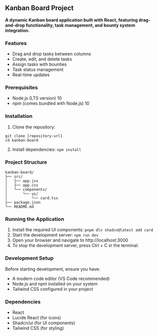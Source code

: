 ## Kanban Board Project

**A dynamic Kanban board application built with React, featuring drag-and-drop functionality, task management, and bounty system integration.**

### Features

* Drag and drop tasks between columns
* Create, edit, and delete tasks
* Assign tasks with bounties
* Task status management
* Real-time updates

### Prerequisites

* Node.js (LTS version) 10
* npm (comes bundled with Node.js) 10

### Installation

1. Clone the repository:
```
git clone [repository-url]
cd kanban-board
```
2. Install dependencies:
```npm install```

### Project Structure
```
kanban-board/
├── src/
│   ├── app.jsx
│   ├── app.css
│   └── components/
│       └── ui/
│           └── card.tsx
├── package.json
└── README.md
```

### Running the Application

1. Install the required UI components:
```pnpm dlx shadcn@latest add card```
2. Start the development server:
```npm run dev```
3. Open your browser and navigate to http://localhost:3000
4. To stop the development server, press Ctrl + C in the terminal.

### Development Setup

Before starting development, ensure you have:

- A modern code editor (VS Code recommended)
- Node.js and npm installed on your system
- Tailwind CSS configured in your project

### Dependencies

- React
- Lucide React (for icons)
- Shadcn/ui (for UI components)
- Tailwind CSS (for styling)
